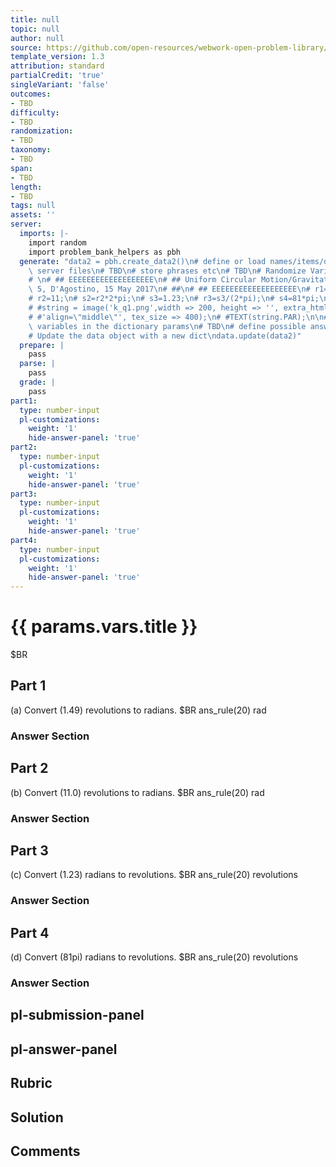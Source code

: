 ```yaml
---
title: null
topic: null
author: null
source: https://github.com/open-resources/webwork-open-problem-library/tree/master/Contrib/BrockPhysics/College_Physics_Urone/6.Uniform_Circular_Motion_and_Gravitation/ch6-5.pg
template_version: 1.3
attribution: standard
partialCredit: 'true'
singleVariant: 'false'
outcomes:
- TBD
difficulty:
- TBD
randomization:
- TBD
taxonomy:
- TBD
span:
- TBD
length:
- TBD
tags: null
assets: ''
server:
  imports: |-
    import random
    import problem_bank_helpers as pbh
  generate: "data2 = pbh.create_data2()\n# define or load names/items/objects from\
    \ server files\n# TBD\n# store phrases etc\n# TBD\n# Randomize Variables\n# \n\
    # \n# ## EEEEEEEEEEEEEEEEEEE\n# ## Uniform Circular Motion/Gravitation, Ch6, problem\
    \ 5, D'Agostino, 15 May 2017\n# ##\n# ## EEEEEEEEEEEEEEEEEEE\n# r1=1.49;\n# s1=r1*2*pi;\n\
    # r2=11;\n# s2=r2*2*pi;\n# s3=1.23;\n# r3=s3/(2*pi);\n# s4=81*pi;\n# r4=s4/(2*pi);\n\
    # #string = image('k_q1.png',width => 200, height => '', extra_html_tags =>\n\
    # #'align=\"middle\"', tex_size => 400);\n# #TEXT(string.PAR);\n\n# store the\
    \ variables in the dictionary params\n# TBD\n# define possible answers\n# TBD\n\
    # Update the data object with a new dict\ndata.update(data2)"
  prepare: |
    pass
  parse: |
    pass
  grade: |
    pass
part1:
  type: number-input
  pl-customizations:
    weight: '1'
    hide-answer-panel: 'true'
part2:
  type: number-input
  pl-customizations:
    weight: '1'
    hide-answer-panel: 'true'
part3:
  type: number-input
  pl-customizations:
    weight: '1'
    hide-answer-panel: 'true'
part4:
  type: number-input
  pl-customizations:
    weight: '1'
    hide-answer-panel: 'true'
---
```


# {{ params.vars.title }} 


$BR

## Part 1 
(a) Convert (1.49) revolutions to radians.  $BR ans_rule(20)  rad 


 ### Answer Section

## Part 2 
(b) Convert (11.0) revolutions to radians.  $BR ans_rule(20)  rad 


 ### Answer Section

## Part 3 
(c) Convert (1.23) radians to revolutions.  $BR ans_rule(20)  revolutions 


 ### Answer Section

## Part 4 
(d) Convert (81pi) radians to revolutions.  $BR ans_rule(20)  revolutions 


 ### Answer Section


## pl-submission-panel 


## pl-answer-panel 


## Rubric 


## Solution 


## Comments 


